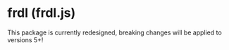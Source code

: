 # frdl (frdl.js)

This package is currently redesigned, breaking changes will be applied to versions 5+!